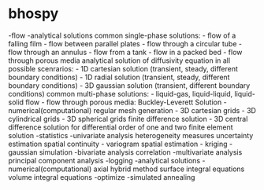 # bhospy

-flow
    -analytical solutions
	common single-phase solutions:
	- flow of a falling film
	- flow between parallel plates
	- flow through a circular tube
	- flow through an annulus
	- flow from a tank
	- flow in a packed bed
	- flow through porous media
	analytical solution of diffusivity equation in all possible scenrarios:
	- 1D cartesian solution (transient, steady, different boundary conditions)
	- 1D radial solution (transient, steady, different boundary conditions)
	- 3D gaussian solution (transient, different boundary conditions)
	common multi-phase solutions:
	- liquid-gas, liquid-liquid, liquid-solid flow
	- flow through porous media: Buckley-Leverett Solution
    -numerical(computational)
	regular mesh generation
	- 3D cartesian grids
	- 3D cylindrical grids
	- 3D spherical grids
	finite difference solution
	- 3D central difference solution for differential order of one and two
	finite element solution
-statistics
    -univariate analysis
	heterogeneity measures
	uncertainty estimation
	spatial continuity
	- variogram
	spatial estimation
	- kriging
	- gaussian simulation
    -bivariate analysis
	correlation
    -multivariate analysis
	principal component analysis
-logging
    -analytical solutions
    -numerical(computational)
	axial hybrid method
	surface integral equations
	volume integral equations
-optimize
    -simulated annealing
